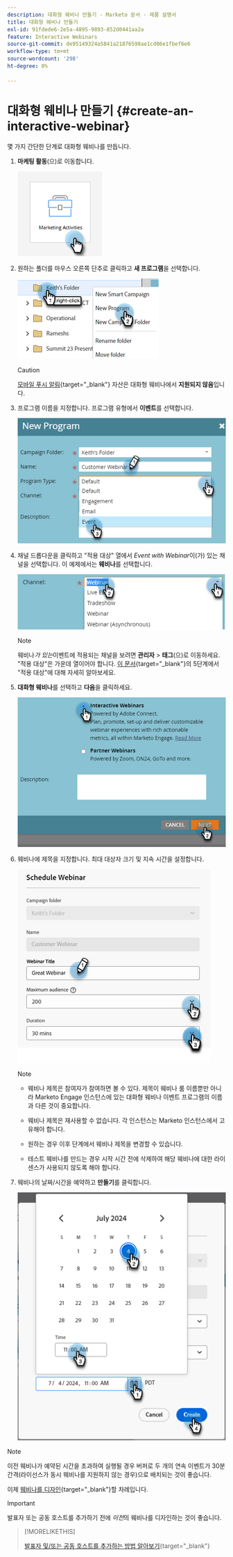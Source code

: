 ```yaml
---
description: 대화형 웨비나 만들기 - Marketo 문서 - 제품 설명서
title: 대화형 웨비나 만들기
exl-id: 91fdede6-2e5a-4895-9893-852d0441aa2a
feature: Interactive Webinars
source-git-commit: de95149324a5841a21876598ae1cd06e1fbef6e6
workflow-type: tm+mt
source-wordcount: '298'
ht-degree: 0%

---
```


# 대화형 웨비나 만들기 {#create-an-interactive-webinar}

몇 가지 간단한 단계로 대화형 웨비나를 만듭니다.

1. **마케팅 활동**(으)로 이동합니다.

   ![](assets/create-an-interactive-webinar-1.png)

1. 원하는 폴더를 마우스 오른쪽 단추로 클릭하고 **새 프로그램**&#x200B;을 선택합니다.

   ![](assets/create-an-interactive-webinar-2.png)

   >[!CAUTION]
   >
   >[모바일 푸시 알림](/help/marketo/product-docs/mobile-marketing/push-notifications/understanding-push-notifications.md){target="_blank"} 자산은 대화형 웨비나에서 **지원되지 않음**&#x200B;입니다.

1. 프로그램 이름을 지정합니다. 프로그램 유형에서 **이벤트**&#x200B;를 선택합니다.

   ![](assets/create-an-interactive-webinar-3.png)

1. 채널 드롭다운을 클릭하고 &quot;적용 대상&quot; 열에서 _Event with Webinar_&#x200B;이(가) 있는 채널을 선택합니다. 이 예제에서는 **웨비나**&#x200B;를 선택합니다.

   ![](assets/create-an-interactive-webinar-4.png)

   >[!NOTE]
   >
   >웨비나&#x200B;_가 있는_&#x200B;이벤트에 적용되는 채널을 보려면 **관리자** > **태그**(으)로 이동하세요. &quot;적용 대상&quot;은 가운데 열이어야 합니다. [이 문서](/help/marketo/product-docs/administration/tags/create-a-program-channel.md){target="_blank"}의 5단계에서 &quot;적용 대상&quot;에 대해 자세히 알아보세요.

1. **대화형 웨비나**&#x200B;를 선택하고 **다음**&#x200B;을 클릭하세요.

   ![](assets/create-an-interactive-webinar-5.png)

1. 웨비나에 제목을 지정합니다. 최대 대상자 크기 및 지속 시간을 설정합니다.

   ![](assets/create-an-interactive-webinar-6.png)

   >[!NOTE]
   >
   >* 웨비나 제목은 참여자가 참여하면 볼 수 있다. 제목이 웨비나 룸 이름뿐만 아니라 Marketo Engage 인스턴스에 있는 대화형 웨비나 이벤트 프로그램의 이름과 다른 것이 중요합니다.
   >
   >* 웨비나 제목은 재사용할 수 없습니다. 각 인스턴스는 Marketo 인스턴스에서 고유해야 합니다.
   >
   >* 원하는 경우 이후 단계에서 웨비나 제목을 변경할 수 있습니다.
   >
   >* 테스트 웨비나를 만드는 경우 시작 시간 전에 삭제하여 해당 웨비나에 대한 라이센스가 사용되지 않도록 해야 합니다.

1. 웨비나의 날짜/시간을 예약하고 **만들기**&#x200B;를 클릭합니다.

   ![](assets/create-an-interactive-webinar-7.png)

>[!NOTE]
>
>이전 웨비나가 예약된 시간을 초과하여 실행될 경우 버퍼로 두 개의 연속 이벤트가 30분 간격(라이선스가 동시 웨비나를 지원하지 않는 경우)으로 배치되는 것이 좋습니다.

이제 [웨비나를 디자인](/help/marketo/product-docs/demand-generation/events/interactive-webinars/designing-interactive-webinars.md){target="_blank"}할 차례입니다.

>[!IMPORTANT]
>
>발표자 또는 공동 호스트를 추가하기 전에 _이전_&#x200B;의 웨비나를 디자인하는 것이 좋습니다.

>[!MORELIKETHIS]
>
>[발표자 및/또는 공동 호스트를 추가하는 방법 알아보기](/help/marketo/product-docs/demand-generation/events/interactive-webinars/add-a-webinar-team.md){target="_blank"}
